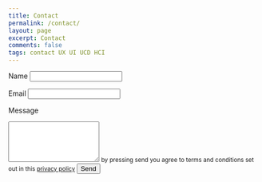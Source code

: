 ```yaml
---
title: Contact
permalink: /contact/
layout: page
excerpt: Contact
comments: false
tags: contact UX UI UCD HCI
---
```


<form id="my-form-id" method="post" action="https://api.formcake.com/api/form/75fb2052-c121-4de9-9664-03a323a1e795/submission">

  <label for="name"> Name</label>
  <input type="text" name="name">

  <label for="email">Email </label>
  <input type="email" name="_replyto" required="">

  <label for="message">Message </label>
  <textarea rows="5" name="message" id="message" required=""></textarea>

  <small>
  by pressing send you agree to terms and conditions set out in this <a href="/privacy/" title="Privacy Policy" alt="Privacy Policy">privacy policy</a>
  </small>

  <input type="submit" value="Send">

</form>